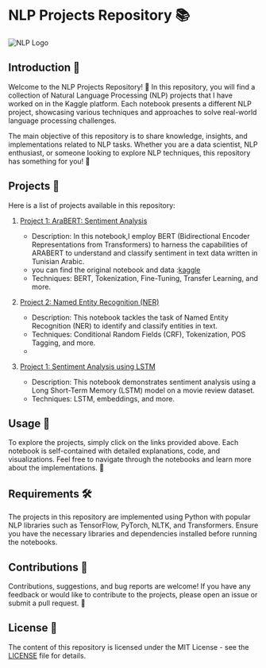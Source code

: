 # NLP Projects Repository 📚

![NLP Logo](https://example.com/nlp_logo.png)

## Introduction 🎉

Welcome to the NLP Projects Repository! 🚀 In this repository, you will find a collection of Natural Language Processing (NLP) projects that I have worked on in the Kaggle platform. Each notebook presents a different NLP project, showcasing various techniques and approaches to solve real-world language processing challenges.

The main objective of this repository is to share knowledge, insights, and implementations related to NLP tasks. Whether you are a data scientist, NLP enthusiast, or someone looking to explore NLP techniques, this repository has something for you! 🌟

## Projects 📑

Here is a list of projects available in this repository:

1. [Project 1: AraBERT: Sentiment Analysis ](/arabic-bert-sentiment-analysis-of-tunisian-dialect%20(3).ipynb)
   - Description: In this notebook,I employ BERT (Bidirectional Encoder Representations from Transformers) to harness the capabilities of ARABERT to understand and classify sentiment in text data written in Tunisian Arabic.
   - you can find the original notebook and data :[kaggle](https://www.kaggle.com/code/seifmechi/credit-default-risk)
   - Techniques: BERT, Tokenization, Fine-Tuning, Transfer Learning, and more.

     
2. [Project 2: Named Entity Recognition (NER)](notebooks/project2_named_entity_recognition.ipynb)
   - Description: This notebook tackles the task of Named Entity Recognition (NER) to identify and classify entities in text.
   - Techniques: Conditional Random Fields (CRF), Tokenization, POS Tagging, and more.
   - 
3. [Project 1: Sentiment Analysis using LSTM](notebooks/project1_sentiment_analysis_lstm.ipynb)
   - Description: This notebook demonstrates sentiment analysis using a Long Short-Term Memory (LSTM) model on a movie review dataset.
   - Techniques: LSTM, embeddings, and more.



## Usage 🚀

To explore the projects, simply click on the links provided above. Each notebook is self-contained with detailed explanations, code, and visualizations. Feel free to navigate through the notebooks and learn more about the implementations. 📝

## Requirements 🛠️

The projects in this repository are implemented using Python with popular NLP libraries such as TensorFlow, PyTorch, NLTK, and Transformers. Ensure you have the necessary libraries and dependencies installed before running the notebooks.

## Contributions 🤝

Contributions, suggestions, and bug reports are welcome! If you have any feedback or would like to contribute to the projects, please open an issue or submit a pull request. 🙌

## License 📜

The content of this repository is licensed under the MIT License - see the [LICENSE](LICENSE) file for details.

